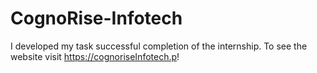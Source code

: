 # CognoRise-Infotech
I developed my task successful completion of the internship. To see the website visit https://cognoriseInfotech.p!
